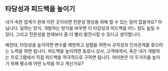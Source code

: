 ## 타당성과 피드백을 높이기
내가 속한 업계가 원래 이런 곳이라면 전문성 향상을 위해 할 수 있는 일이 없을까요? 아닙니다. 일하는 방식, 개발하는 방식을 바꾸면 이 타당성과 피드백을 어느 정도 높일 수 있다, 그리고 전문성을 현재보다 좀 더 빨리 발전시킬 수 있다고 생각합니다.

예컨대, 타당성을 높이려면 변수를 제한하고 실험을 하면서 규칙성과 인과관계를 찾으려는 노력을 하면 됩니다. 피드백을 높이려면 동료나 상사, 고객에게서, 혹은 내가 개발하는 프로그램에서 직접 피드백을 적극적으로 구하면 됩니다. 여러분은 이 두가지를 높이기 위해 평소에 어떤 노력을 하고 계신가요?